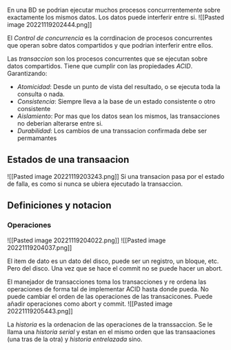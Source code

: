 En una BD se podrian ejecutar muchos procesos concurrrentemente sobre exactamente los mismos datos. Los datos puede interferir entre si. 
![[Pasted image 20221119202444.png]]

El  *Control de concurrencia* es la corrdinacion de procesos concurrentes que operan sobre datos compartidos y que podrian interferir entre ellos. 

Las *transaccion*  son los procesos concurrentes que se ejecutan sobre datos compartidos. Tiene que cumplir con las propiedades *ACID*. Garantizando:
- *Atomicidad*: Desde un punto de vista del resultado, o se ejecuta toda la consulta o nada.
- *Consistencia*: Siempre lleva a la base de un estado consistente o otro consistente 
- *Aislamiento*: Por mas que los datos sean los mismos, las transacciones no deberian alterarse entre si. 
- *Durabilidad*: Los cambios de una transsacion confirmada debe ser permamantes

## Estados de una transaacion

![[Pasted image 20221119203243.png]]
Si una transacion pasa por el estado de falla, es como si nunca se ubiera ejecutado la transaccion. 


## Definiciones y notacion
### Operaciones
![[Pasted image 20221119204022.png]]
![[Pasted image 20221119204037.png]]

El item de dato es un dato del disco, puede ser un registro, un bloque, etc. Pero del disco.
Una vez que se hace el commit no se puede hacer un abort. 

El manejador de transacciones toma los transacciones y re ordena las operaciones de forma tal de implementar ACID hasta donde pueda. No puede cambiar el orden de las operaciones de las transacicones. Puede añadir operaciones como abort y commit. 
![[Pasted image 20221119205443.png]]

La *historia* es la ordenacion de las operaciones de la transsaccion. 
Se le llama una *historia serial* y estan en el mismo orden que las transaaciones (una tras de la otra)
 y *historia entrelazada* sino. 
